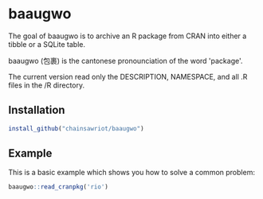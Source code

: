 # baaugwo

The goal of baaugwo is to archive an R package from CRAN into either a tibble or a SQLite table.

baaugwo (包裹) is the cantonese pronounciation of the word 'package'.

The current version read only the DESCRIPTION, NAMESPACE, and all .R files in the /R directory. 

## Installation

``` r
install_github("chainsawriot/baaugwo")
```

## Example

This is a basic example which shows you how to solve a common problem:

``` r
baaugwo::read_cranpkg('rio')
```
